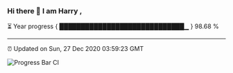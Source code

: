 ### Hi there 👋 I am Harry , 

⏳ Year progress { █████████████████████████████▁ } 98.68 %

---

⏰ Updated on Sun, 27 Dec 2020 03:59:23 GMT

![Progress Bar CI](https://github.com/duykhang68/duykhang68/workflows/Progress%20Bar%20CI/badge.svg)
